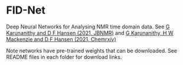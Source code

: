 # FID-Net
Deep Neural Networks for Analysing NMR time domain data. See [G Karunanithy and D F Hansen (2021, JBNMR)](https://doi.org/10.1007/s10858-021-00366-w)
and [G Karunanithy, H W Mackenzie and D F Hansen (2021, Chemrxiv)](https://chemrxiv.org/articles/preprint/Virtual_Homonuclear_Decoupling_in_Direct_Detection_NMR_Experiments_using_Deep_Neural_Networks/14269463)

Note networks have pre-trained weights that can be downloaded. See README files in each folder for download links.
